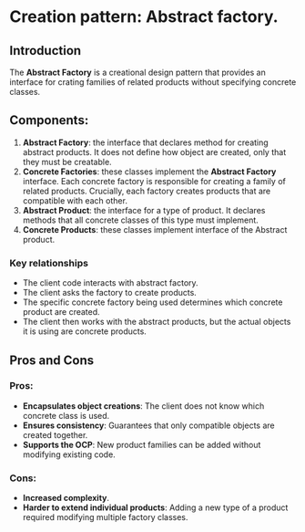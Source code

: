 # Creation pattern: Abstract factory. 


## Introduction


The **Abstract Factory** is a creational design pattern that provides an interface for crating 
families of related products without specifying concrete classes.  


## Components: 

1. **Abstract Factory**: the interface that declares method for creating abstract products. 
It does not define how object are created, only that they must be creatable.  
2. **Concrete Factories**: these classes implement the __Abstract Factory__ interface. 
Each concrete factory is responsible for creating a family of related products. Crucially, 
each factory creates products that are compatible with each other.  
3. **Abstract Product**: the interface for a type of product. It declares methods that all 
concrete classes of this type must implement.  
4. **Concrete Products**: these classes implement interface of the Abstract product.  

### Key relationships 

- The client code interacts with abstract factory.  
- The client asks the factory to create products. 
- The specific concrete factory being used determines which concrete product are created. 
- The client then works with the abstract products, but the actual objects it is using 
are concrete products.


## Pros and Cons

### Pros:

- **Encapsulates object creations**: The client does not know which concrete class is used.  
- **Ensures consistency**: Guarantees that only compatible objects are created together.  
- **Supports the OCP**: New product families can be added without modifying existing code.  

### Cons:

- **Increased complexity**.
- **Harder to extend individual products**: Adding a new type of a product required 
modifying multiple factory classes. 
